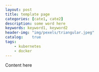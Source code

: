 ```yaml
---
layout: post
title: template page
categories: [cate1, cate2]
description: some word here
keywords: keyword1, keyword2
header-img: "img/pexels/triangular.jpeg"
catalog:    true
tags:
    - kubernetes
    - docker
---
```


Content here
